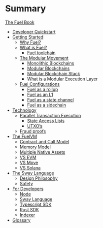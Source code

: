 # Summary

<!-- markdownlint-disable MD042 -->

[The Fuel Book](./README.md)

- [Developer Quickstart](./developer-quickstart.md)
- [Getting Started](./getting-started.md)
  - [Why Fuel?](./why-fuel.md)
  - [What is Fuel?](./what-is-fuel.md)
    - [Fuel toolchain](./fuel-toolchain.md)
  - [The Modular Movement](./modular-movement.md)
    - [Monolithic Blockchains](./monolithic.md)
    - [Modular Blockchains]()
    - [Modular Blockchain Stack]()
    - [What is a Modular Execution Layer]()
  - [Fuel Configurations](./fuel-configurations.md)
    - [Fuel as a rollup](./rollup.md)
    - [Fuel as an L1](./l1.md)
    - [Fuel as a state channel](./state-channel.md)
    - [Fuel as a sidechain](./sidechain.md)
- [Technology]()
  - [Parallel Transaction Execution]()
    - [State Access Lists]()
    - [UTXO’s]()
  - [Fraud proofs]()
- [The FuelVM](./fuelvm/index.md)
  - [Contract and Call Model](./fuelvm/contract_call_model.md)
  - [Memory Model](./fuelvm/memory_model.md)
  - [Multiple Native Assets](./fuelvm/native_assets.md)
  - [VS EVM](./vs-evm.md)
  - [VS Move]()
  - [VS Solana]()
- [The Sway Language](./sway-language.md)
  - [Design Philosophy](./design-philosophy.md)
  - [Safety](./sway-safety.md)
- [For Developers]()
  - [Node]()
  - [Sway Language]()
  - [Typescript SDK]()
  - [Rust SDK]()
  - [Indexer]()
- [Glossary]()
